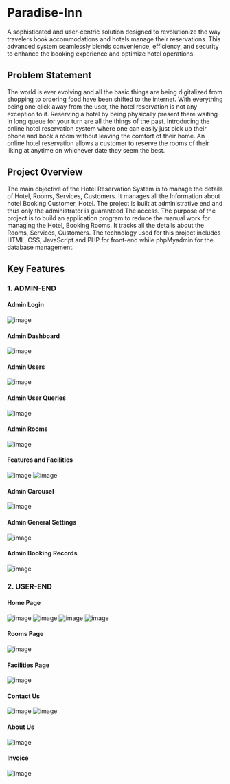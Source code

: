 # Paradise-Inn
A sophisticated and user-centric solution designed to revolutionize the way travelers book accommodations and hotels manage their reservations. This advanced system seamlessly blends convenience, efficiency, and security to enhance the booking experience and optimize hotel operations.

## Problem Statement
The world is ever evolving and all the basic things are being digitalized from shopping to ordering food have been shifted to the internet. With everything being one click away from the user, the hotel reservation is not any exception to it. Reserving a hotel by being physically present there waiting in long queue for your turn are all the things of the past. Introducing the online hotel reservation system where one can easily just pick up their phone and book a room without leaving the comfort of their home. An online hotel reservation allows a customer to reserve the rooms of their liking at anytime on whichever date they seem the best.

## Project Overview
The main objective of the Hotel Reservation System is to manage the details of Hotel, Rooms, Services, Customers. It manages all the Information about hotel Booking Customer, Hotel. The project is built at administrative end and thus only the administrator is guaranteed The access. The purpose of the project is to build an application program to reduce the manual work for managing the Hotel, Booking Rooms. It tracks all the details about the Rooms, Services, Customers. The technology used for this project includes HTML, CSS, JavaScript and PHP for front-end while phpMyadmin for the database management. 

## Key Features 
### 1. ADMIN-END

#### Admin Login
![image](https://github.com/FarihaArif/Paradise-Inn/assets/114657374/1f9f2528-6c14-4b53-8489-e1e2fdaf627d)
#### Admin Dashboard 
![image](https://github.com/FarihaArif/Paradise-Inn/assets/114657374/2830b19b-5887-490d-9c95-0de55535d479)
#### Admin Users
![image](https://github.com/FarihaArif/Paradise-Inn/assets/114657374/4f218107-53d1-47ea-8e83-7c1d423b4414)
#### Admin User Queries
![image](https://github.com/FarihaArif/Paradise-Inn/assets/114657374/903fab32-e8ea-4da9-8c57-2776b1958f5b)
#### Admin Rooms
![image](https://github.com/FarihaArif/Paradise-Inn/assets/114657374/81318768-0190-4d8a-8fa2-94347d039d60)
#### Features and Facilities
![image](https://github.com/FarihaArif/Paradise-Inn/assets/114657374/0c1bc8db-daf9-4e2e-947e-0f38b730d35b)
![image](https://github.com/FarihaArif/Paradise-Inn/assets/114657374/36a9a541-f207-4f5b-b2a0-25d926661f7c)
#### Admin Carousel 
![image](https://github.com/FarihaArif/Paradise-Inn/assets/114657374/0939e280-fbeb-4c72-a5e6-48dadf0f7574)
#### Admin General Settings
![image](https://github.com/FarihaArif/Paradise-Inn/assets/114657374/8fdd5ff4-3fbf-4650-8527-2d457a48b3b3)
#### Admin Booking Records
![image](https://github.com/FarihaArif/Paradise-Inn/assets/114657374/51381c40-060b-4fdd-be01-4684339cda8f)

### 2. USER-END

#### Home Page
![image](https://github.com/FarihaArif/Paradise-Inn/assets/114657374/afa61517-af98-4926-a6f7-a3c8f9044a2b)
![image](https://github.com/FarihaArif/Paradise-Inn/assets/114657374/85436228-398e-4ea7-bfbe-0bb94f65b0d6)
![image](https://github.com/FarihaArif/Paradise-Inn/assets/114657374/f5caa1ef-539a-42ec-bec9-74a11ec114e9)
![image](https://github.com/FarihaArif/Paradise-Inn/assets/114657374/fc152f18-20e1-4301-89b2-f2f217745192)
#### Rooms Page 
![image](https://github.com/FarihaArif/Paradise-Inn/assets/114657374/9602ce85-5d23-4eb7-8f6c-d3328b61446f)
#### Facilities Page 
![image](https://github.com/FarihaArif/Paradise-Inn/assets/114657374/9dbcf783-85da-4a90-98da-47ad7f720623)
#### Contact Us 
![image](https://github.com/FarihaArif/Paradise-Inn/assets/114657374/20891599-76a1-429c-84f4-bf307f4ddec5)
![image](https://github.com/FarihaArif/Paradise-Inn/assets/114657374/bc941a6a-d5ec-48bb-8ac4-8e6bae873795)
#### About Us 
![image](https://github.com/FarihaArif/Paradise-Inn/assets/114657374/47c1c8f6-f43d-40fc-8347-9bb4831ccb51)
#### Invoice 
![image](https://github.com/FarihaArif/Paradise-Inn/assets/114657374/e76c1460-13a7-422e-8b9d-bcb11198395a)











